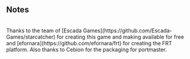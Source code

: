 ## Notes
<br/>
Thanks to the team of [Escada Games](https://github.com/Escada-Games/starcatcher) for creating this game and making available for free and [efornara](https://github.com/efornara/frt) for creating the FRT platform.  Also thanks to Cebion for the packaging for portmaster.
<br/>
